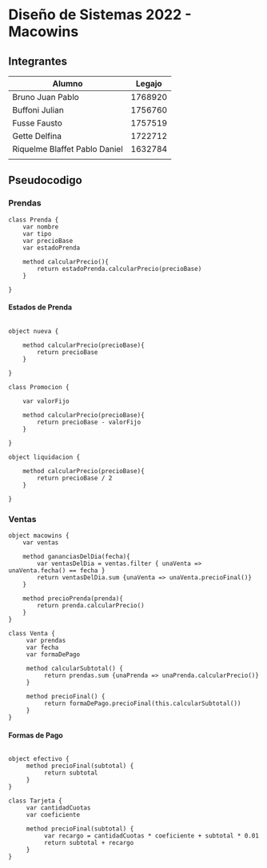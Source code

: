 # Diseño de Sistemas 2022 - Macowins
## Integrantes
| Alumno                        | Legajo  |
| ----------------------------- | ------- |
| Bruno Juan Pablo              | 1768920 |
| Buffoni Julian                | 1756760 |
| Fusse Fausto                  | 1757519 |
| Gette Delfina                 | 1722712 |
| Riquelme Blaffet Pablo Daniel | 1632784 |
|                               |         |
## Pseudocodigo
### Prendas
```wollok
class Prenda {
    var nombre
    var tipo
    var precioBase
    var estadoPrenda

    method calcularPrecio(){
        return estadoPrenda.calcularPrecio(precioBase)
    }

}
```
#### Estados de Prenda
```wollok

object nueva {

    method calcularPrecio(precioBase){
        return precioBase
    }

}

class Promocion {

    var valorFijo

    method calcularPrecio(precioBase){
        return precioBase - valorFijo
    }

}

object liquidacion {

    method calcularPrecio(precioBase){
        return precioBase / 2
    }

}
```

### Ventas
```wollok
object macowins {
    var ventas

    method gananciasDelDia(fecha){
        var ventasDelDia = ventas.filter { unaVenta => unaVenta.fecha() == fecha }
        return ventasDelDia.sum {unaVenta => unaVenta.precioFinal()}
    }

    method precioPrenda(prenda){
        return prenda.calcularPrecio()
    }
}
```

```wollok
class Venta {
     var prendas
     var fecha
     var formaDePago

     method calcularSubtotal() {
          return prendas.sum {unaPrenda => unaPrenda.calcularPrecio()}
     }

     method precioFinal() {
          return formaDePago.precioFinal(this.calcularSubtotal())
     }
}
```
#### Formas de Pago
```wollok

object efectivo {
     method precioFinal(subtotal) {
          return subtotal
     }
}

class Tarjeta {
     var cantidadCuotas
     var coeficiente

     method precioFinal(subtotal) {
          var recargo = cantidadCuotas * coeficiente + subtotal * 0.01
          return subtotal + recargo
     }
}
```